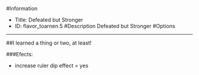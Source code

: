 #Information
 - Title: Defeated but Stronger
 - ID: flavor_toarnen.5
#Description
Defeated but Stronger
#Options

___
##I learned a thing or two, at least!

###Efects:<ul><li>increase ruler dip effect = yes</li></ul>
